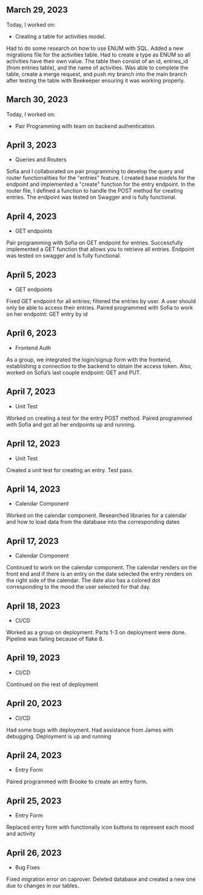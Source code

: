 ## March 29, 2023

Today, I worked on:

- Creating a table for activities model.

Had to do some research on how to use ENUM with SQL. Added a new migrations file for the
activities table. Had to create a type as ENUM so all activities have their own value.
The table then consist of an id, entries_id (from entries table), and the name of activities.
Was able to complete the table, create a merge request, and push my branch into the main branch
after testing the table with Beekeeper ensuring it was working properly.

## March 30, 2023

Today, I worked on:

- Pair Programming with team on backend authentication.

## April 3, 2023

- Queries and Routers

Sofia and I collaborated on pair programming to develop the query and router functionalities for
the "entries" feature. I created base models for the endpoint and implemented a "create" function for
the entry endpoint. In the router file, I defined a function to handle the POST method for creating entries.
The endpoint was tested on Swagger and is fully functional.

## April 4, 2023

- GET endpoints

Pair programming with Sofia on GET endpoint for entries. Successfully implemented a GET function
that allows you to retrieve all entries. Endpoint was tested on swagger and is fully functional.

## April 5, 2023

- GET endpoints

Fixed GET endpoint for all entries; filtered the entries by user. A user should only be able to
access their entries. Paired programmed with Sofia to work on her endpoint: GET entry by id

## April 6, 2023

- Frontend Auth

As a group, we integrated the login/signup form with the frontend, establishing a connection to the
backend to obtain the access token. Also, worked on Sofia’s last couple endpoint: GET and PUT.

## April 7, 2023

- Unit Test

Worked on creating a test for the entry POST method. Paired programmed with Sofia and got all her
endpoints up and running.

## April 12, 2023

- Unit Test

Created a unit test for creating an entry. Test pass.

## April 14, 2023

- Calendar Component

Worked on the calendar component. Researched libraries for a calendar and how to load data from
the database into the corresponding dates

## April 17, 2023

- Calendar Component

Continued to work on the calendar component. The calendar renders on the front end and if there
is an entry on the date selected the entry renders on the right side of the calendar. The date also
has a colored dot corresponding to the mood the user selected for that day.

## April 18, 2023

- CI/CD

Worked as a group on deployment. Parts 1-3 on deployment were done. Pipeline was failing because of
flake 8.

## April 19, 2023

- CI/CD

Continued on the rest of deployment

## April 20, 2023

- CI/CD

Had some bugs with deployment. Had assistance from James with debugging. Deployment is up
and running

## April 24, 2023

- Entry Form

Paired programmed with Brooke to create an entry form.

## April 25, 2023

- Entry Form

Replaced entry form with functionally icon buttons to represent each mood and activity

## April 26, 2023

- Bug Fixes

Fixed migration error on caprover. Deleted database and created a new one due to changes
in our tables.
